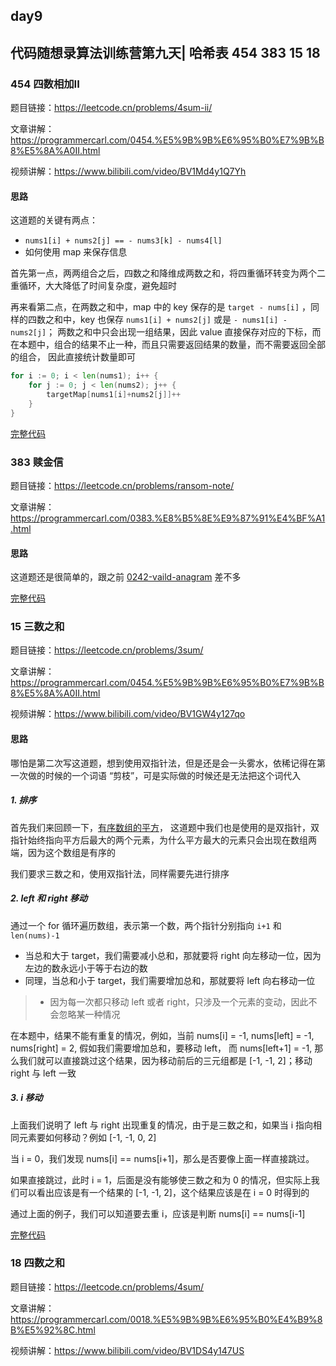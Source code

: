 ## day9

## 代码随想录算法训练营第九天| 哈希表 454 383 15 18

### 454 四数相加II

题目链接：https://leetcode.cn/problems/4sum-ii/

文章讲解：https://programmercarl.com/0454.%E5%9B%9B%E6%95%B0%E7%9B%B8%E5%8A%A0II.html

视频讲解：https://www.bilibili.com/video/BV1Md4y1Q7Yh

#### 思路
这道题的关键有两点：

- `nums1[i] + nums2[j] == - nums3[k] - nums4[l]`
- 如何使用 map 来保存信息

首先第一点，两两组合之后，四数之和降维成两数之和，将四重循环转变为两个二重循环，大大降低了时间复杂度，避免超时

再来看第二点，在两数之和中，map 中的 key 保存的是 `target - nums[i]` ，同样的四数之和中，key 也保存 `nums1[i] + nums2[j]` 或是 `- nums1[i] - nums2[j]`；
两数之和中只会出现一组结果，因此 value 直接保存对应的下标，而在本题中，组合的结果不止一种，而且只需要返回结果的数量，而不需要返回全部的组合，
因此直接统计数量即可
```go
for i := 0; i < len(nums1); i++ {
    for j := 0; j < len(nums2); j++ {
        targetMap[nums1[i]+nums2[j]]++
    }
}
```
[完整代码](https://github.com/hd2yao/leetcode/tree/master/training/day9/0454_4sum_ii.go)


### 383 赎金信

题目链接：https://leetcode.cn/problems/ransom-note/

文章讲解：https://programmercarl.com/0383.%E8%B5%8E%E9%87%91%E4%BF%A1.html

#### 思路
这道题还是很简单的，跟之前 [0242-vaild-anagram](https://github.com/hd2yao/leetcode/tree/master/training/day7/0242_vaild_anagram.go) 差不多

[完整代码](https://github.com/hd2yao/leetcode/tree/master/training/day9/0383_ransom_note.go)

### 15 三数之和

题目链接：https://leetcode.cn/problems/3sum/

文章讲解：https://programmercarl.com/0454.%E5%9B%9B%E6%95%B0%E7%9B%B8%E5%8A%A0II.html

视频讲解：https://www.bilibili.com/video/BV1GW4y127qo

#### 思路
哪怕是第二次写这道题，想到使用双指针法，但是还是会一头雾水，依稀记得在第一次做的时候的一个词语 “剪枝”，可是实际做的时候还是无法把这个词代入

##### 1. 排序
首先我们来回顾一下，[有序数组的平方](https://github.com/hd2yao/leetcode/tree/master/training/day2/0977_squares_of_a_sorted_array.go)，
这道题中我们也是使用的是双指针，双指针始终指向平方后最大的两个元素，为什么平方最大的元素只会出现在数组两端，因为这个数组是有序的

我们要求三数之和，使用双指针法，同样需要先进行排序

##### 2. left 和 right 移动
通过一个 for 循环遍历数组，表示第一个数，两个指针分别指向 `i+1` 和 `len(nums)-1`

- 当总和大于 target，我们需要减小总和，那就要将 right 向左移动一位，因为左边的数永远小于等于右边的数
- 同理，当总和小于 target，我们需要增加总和，那就要将 left 向右移动一位
> - 因为每一次都只移动 left 或者 right，只涉及一个元素的变动，因此不会忽略某一种情况

在本题中，结果不能有重复的情况，例如，当前 nums[i] = -1, nums[left] = -1, nums[right] = 2, 假如我们需要增加总和，要移动 left， 
而 nums[left+1] = -1, 那么我们就可以直接跳过这个结果，因为移动前后的三元组都是 [-1, -1, 2]；移动 right 与 left 一致

##### 3. i 移动
上面我们说明了 left 与 right 出现重复的情况，由于是三数之和，如果当 i 指向相同元素要如何移动？例如 [-1, -1, 0, 2]

当 i = 0，我们发现 nums[i] == nums[i+1]，那么是否要像上面一样直接跳过。

如果直接跳过，此时 i = 1，后面是没有能够使三数之和为 0 的情况，但实际上我们可以看出应该是有一个结果的 [-1, -1, 2]，这个结果应该是在 i = 0 时得到的

通过上面的例子，我们可以知道要去重 i，应该是判断 nums[i] == nums[i-1]

[完整代码](https://github.com/hd2yao/leetcode/tree/master/training/day9/0015_3sum.go)


### 18 四数之和

题目链接：https://leetcode.cn/problems/4sum/

文章讲解：https://programmercarl.com/0018.%E5%9B%9B%E6%95%B0%E4%B9%8B%E5%92%8C.html

视频讲解：https://www.bilibili.com/video/BV1DS4y147US
